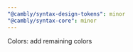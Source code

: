 ```yaml
---
"@cambly/syntax-design-tokens": minor
"@cambly/syntax-core": minor
---
```


Colors: add remaining colors

